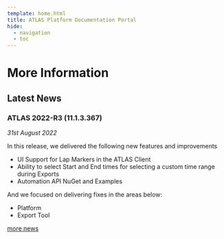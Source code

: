 ```yaml
---
template: home.html
title: ATLAS Platform Documentation Portal
hide:
  - navigation
  - toc
---
```

# More Information

## Latest News

### ATLAS 2022-R3 (11.1.3.367)

_31st August 2022_

In this release, we delivered the following new features and improvements

* UI Support for Lap Markers in the ATLAS Client
* Ability to select Start and End times for selecting a custom time range during Exports
* Automation API NuGet and Examples

And we focused on delivering fixes in the areas below:
* Platform
* Export Tool

[more news](news/index.md)
